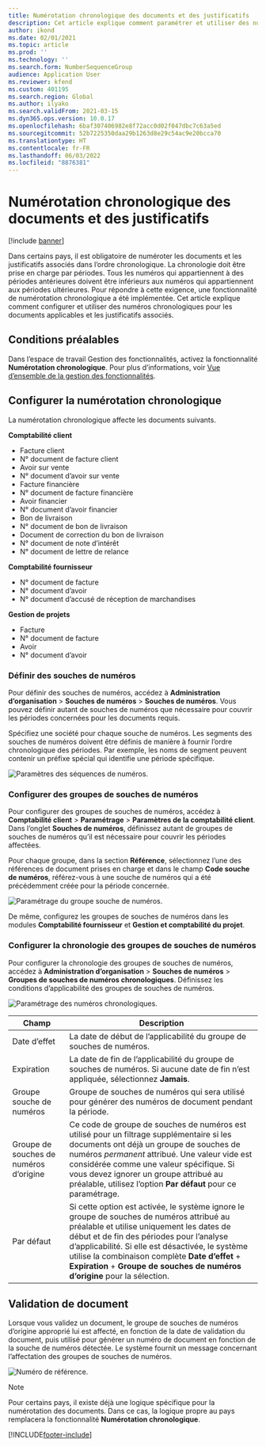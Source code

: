 ```yaml
---
title: Numérotation chronologique des documents et des justificatifs
description: Cet article explique comment paramétrer et utiliser des numéros chronologiques pour les documents applicables et les justificatifs associés.
author: ikond
ms.date: 02/01/2021
ms.topic: article
ms.prod: ''
ms.technology: ''
ms.search.form: NumberSequenceGroup
audience: Application User
ms.reviewer: kfend
ms.custom: 401195
ms.search.region: Global
ms.author: ilyako
ms.search.validFrom: 2021-03-15
ms.dyn365.ops.version: 10.0.17
ms.openlocfilehash: 6baf307406982e8f72acc0d02f047dbc7c63a5ed
ms.sourcegitcommit: 52b7225350daa29b1263d8e29c54ac9e20bcca70
ms.translationtype: HT
ms.contentlocale: fr-FR
ms.lasthandoff: 06/03/2022
ms.locfileid: "8876381"
---
```

# <a name="numbering-documents-and-vouchers-chronologically"></a>Numérotation chronologique des documents et des justificatifs

[!include [banner](../includes/banner.md)]


Dans certains pays, il est obligatoire de numéroter les documents et les justificatifs associés dans l’ordre chronologique. La chronologie doit être prise en charge par périodes. Tous les numéros qui appartiennent à des périodes antérieures doivent être inférieurs aux numéros qui appartiennent aux périodes ultérieures. Pour répondre à cette exigence, une fonctionnalité de numérotation chronologique a été implémentée. Cet article explique comment configurer et utiliser des numéros chronologiques pour les documents applicables et les justificatifs associés.

## <a name="prerequisites"></a>Conditions préalables

Dans l’espace de travail Gestion des fonctionnalités, activez la fonctionnalité **Numérotation chronologique**. Pour plus d’informations, voir [Vue d’ensemble de la gestion des fonctionnalités](../../fin-ops-core/fin-ops/get-started/feature-management/feature-management-overview.md).

## <a name="configure-chronological-numbering"></a>Configurer la numérotation chronologique

La numérotation chronologique affecte les documents suivants.

**Comptabilité client**
- Facture client
- N° document de facture client
- Avoir sur vente
- N° document d’avoir sur vente
- Facture financière
- N° document de facture financière
- Avoir financier
- N° document d’avoir financier
- Bon de livraison
- N° document de bon de livraison
- Document de correction du bon de livraison
- N° document de note d’intérêt
- N° document de lettre de relance

**Comptabilité fournisseur**
- N° document de facture
- N° document d’avoir
- N° document d’accusé de réception de marchandises

**Gestion de projets**
- Facture
- N° document de facture
- Avoir
- N° document d’avoir 

### <a name="define-number-sequences"></a>Définir des souches de numéros

Pour définir des souches de numéros, accédez à **Administration d’organisation** > **Souches de numéros** > **Souches de numéros**. Vous pouvez définir autant de souches de numéros que nécessaire pour couvrir les périodes concernées pour les documents requis. 

Spécifiez une société pour chaque souche de numéros. Les segments des souches de numéros doivent être définis de manière à fournir l’ordre chronologique des périodes. Par exemple, les noms de segment peuvent contenir un préfixe spécial qui identifie une période spécifique.

![Paramètres des séquences de numéros.](media/chrono-num-sequence.jpg)

### <a name="configure-number-sequence-groups"></a>Configurer des groupes de souches de numéros

Pour configurer des groupes de souches de numéros, accédez à **Comptabilité client** > **Paramétrage** > **Paramètres de la comptabilité client**. Dans l’onglet **Souches de numéros**, définissez autant de groupes de souches de numéros qu’il est nécessaire pour couvrir les périodes affectées. 

Pour chaque groupe, dans la section **Référence**, sélectionnez l’une des références de document prises en charge et dans le champ **Code souche de numéros**, référez-vous à une souche de numéros qui a été précédemment créée pour la période concernée.

![Paramétrage du groupe souche de numéros.](media/chrono-num-sequence-group.jpg)

De même, configurez les groupes de souches de numéros dans les modules **Comptabilité fournisseur** et **Gestion et comptabilité du projet**.

### <a name="configure-number-sequence-groups-chronology"></a>Configurer la chronologie des groupes de souches de numéros

Pour configurer la chronologie des groupes de souches de numéros, accédez à **Administration d’organisation** > **Souches de numéros** > **Groupes de souches de numéros chronologiques**. Définissez les conditions d’applicabilité des groupes de souches de numéros.

![Paramétrage des numéros chronologiques.](media/chrono-num-sequence-group-period.jpg)

| Champ            | Description                                                                                                                                                                                                                                                                                                                                                                                   |
|---------------------|------------------------------------------------------------------------------------------------------------------------------------------------------------------------------------------------------------------------------------------------------------------------------------------------------------------------------------------------------------------------------------------------|
| Date d’effet  | La date de début de l’applicabilité du groupe de souches de numéros. |
| Expiration      | La date de fin de l’applicabilité du groupe de souches de numéros. Si aucune date de fin n’est appliquée, sélectionnez **Jamais**. |
| Groupe souche de numéros | Groupe de souches de numéros qui sera utilisé pour générer des numéros de document pendant la période. |
| Groupe de souches de numéros d’origine | Ce code de groupe de souches de numéros est utilisé pour un filtrage supplémentaire si les documents ont déjà un groupe de souches de numéros *permanent* attribué. Une valeur vide est considérée comme une valeur spécifique. Si vous devez ignorer un groupe attribué au préalable, utilisez l’option **Par défaut** pour ce paramétrage. |
| Par défaut | Si cette option est activée, le système ignore le groupe de souches de numéros attribué au préalable et utilise uniquement les dates de début et de fin des périodes pour l’analyse d’applicabilité. Si elle est désactivée, le système utilise la combinaison complète **Date d’effet** + **Expiration** + **Groupe de souches de numéros d’origine** pour la sélection. |

## <a name="document-posting"></a>Validation de document
Lorsque vous validez un document, le groupe de souches de numéros d’origine approprié lui est affecté, en fonction de la date de validation du document, puis utilisé pour générer un numéro de document en fonction de la souche de numéros détectée. Le système fournit un message concernant l’affectation des groupes de souches de numéros.

![Numéro de référence.](media/chrono-num-sequence-fti.jpg)

> [!NOTE]
> Pour certains pays, il existe déjà une logique spécifique pour la numérotation des documents. Dans ce cas, la logique propre au pays remplacera la fonctionnalité **Numérotation chronologique**.


[!INCLUDE[footer-include](../../includes/footer-banner.md)]
